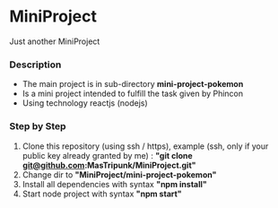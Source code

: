 # MiniProject
Just another MiniProject

### Description
* The main project is in sub-directory **mini-project-pokemon**
* Is a mini project intended to fulfill the task given by Phincon
* Using technology reactjs (nodejs)

### Step by Step
1. Clone this repository (using ssh / https), example (ssh, only if your public key already granted by me) : **"git clone git@github.com:MasTripunk/MiniProject.git"**
2. Change dir to **"MiniProject/mini-project-pokemon"**
3. Install all dependencies with syntax **"npm install"**
4. Start node project with syntax **"npm start"**
